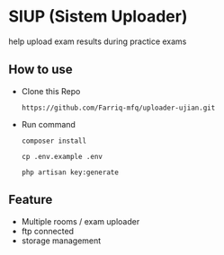 # SIUP (Sistem Uploader)
help upload exam results during practice exams

## How to use 
- Clone this Repo
  ```
  https://github.com/Farriq-mfq/uploader-ujian.git
  ```
- Run command 
  ```
  composer install
  ```
  ```
  cp .env.example .env
  ```
  ```
  php artisan key:generate
  ```
## Feature
- Multiple rooms / exam uploader
- ftp connected 
- storage management 
